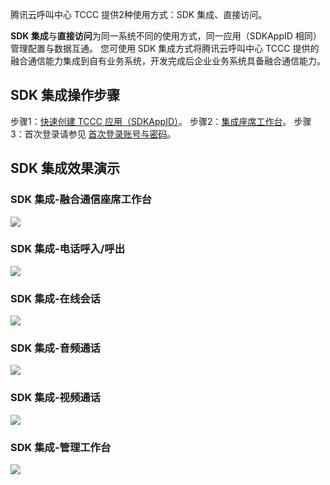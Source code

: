 腾讯云呼叫中心 TCCC 提供2种使用方式：SDK 集成、直接访问。

**SDK 集成**与**直接访问**为同一系统不同的使用方式，同一应用（SDKAppID 相同）管理配置与数据互通。
您可使用 SDK 集成方式将腾讯云呼叫中心 TCCC 提供的融合通信能力集成到自有业务系统，开发完成后企业业务系统具备融合通信能力。
## SDK 集成操作步骤
步骤1：[快速创建 TCCC 应用（SDKAppID）](https://cloud.tencent.com/document/product/679/73494)。
步骤2：[集成座席工作台](https://cloud.tencent.com/document/product/679/72042)。
步骤3：首次登录请参见 [首次登录账号与密码](https://cloud.tencent.com/document/product/679/73497)。
## SDK 集成效果演示
### SDK 集成-融合通信座席工作台
![](https://qcloudimg.tencent-cloud.cn/raw/38eee47ae9916bd5dab6e47d55be43a7.png)
### SDK 集成-电话呼入/呼出
![](https://qcloudimg.tencent-cloud.cn/raw/b78f6b8347145e3e26b05fbc5077967b.png)
### SDK 集成-在线会话
![](https://qcloudimg.tencent-cloud.cn/raw/738bfa69ff4264b7180b68cea8f6d43b.png)
### SDK 集成-音频通话
![](https://qcloudimg.tencent-cloud.cn/raw/0674643f942d88c7323419281850e917.png)
### SDK 集成-视频通话
![](https://qcloudimg.tencent-cloud.cn/raw/31b9ef260bbbf0ce4bc64b786f16f040.png)
### SDK 集成-管理工作台
![](https://qcloudimg.tencent-cloud.cn/raw/f3f2d15360533420648a69dfbd944662.png)
